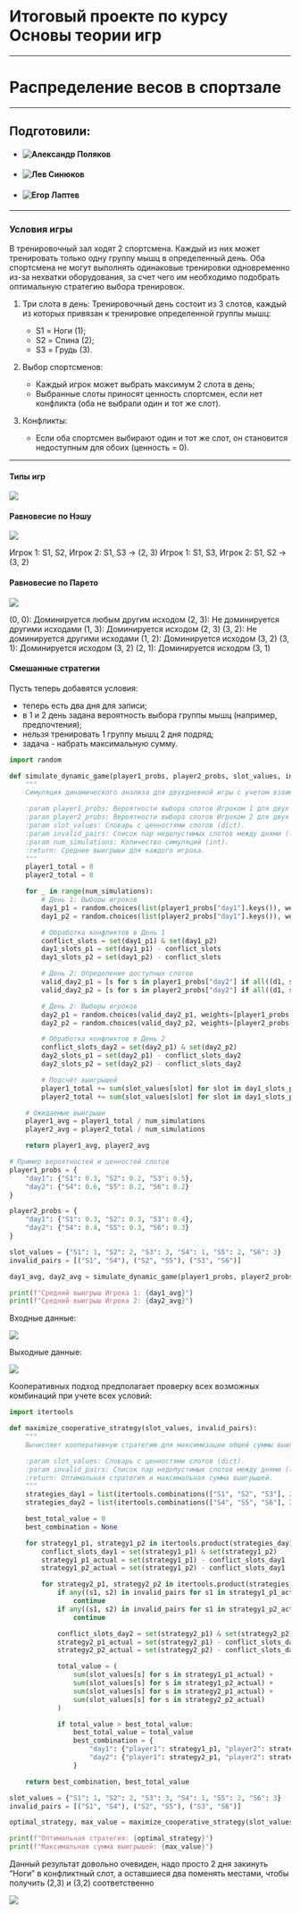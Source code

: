 # Итоговый проекте по курсу Основы теории игр
---
# Распределение весов в спортзале
---
## Подготовили:
- #### ![Александр Поляков](https://github.com/Sandrolek)
- #### ![Лев Синюков](https://github.com/MrL013)
- #### ![Егор Лаптев](https://github.com/EgorLaptev)

---

### Условия игры

В тренировочный зал ходят 2 спортсмена. Каждый из них может тренировать только одну группу мышц в определенный день. Оба спортсмена не могут выполнять одинаковые тренировки одновременно из-за нехватки оборудования, за счет чего им необходимо подобрать оптимальную стратегию выбора тренировок.

1. Три слота в день:
Тренировочный день состоит из 3 слотов, каждый из которых привязан к тренировке определенной группы мышц:
   	- S1 = Ноги (1);
   	- S2 = Спина (2);
   	- S3 = Грудь (3).

2. Выбор спортсменов:
   - Каждый игрок может выбрать максимум 2 слота в день;
   - Выбранные слоты приносят ценность спортсмен, если нет конфликта (оба не выбрали один и тот же слот).

3. Конфликты:
   - Если оба спортсмен выбирают один и тот же слот, он становится недоступным для обоих (ценность = 0).

---

#### Типы игр

![](media/img1.png)

#### Равновесие по Нэшу

![](media/img2.png)

Игрок 1: S1, S2, Игрок 2: S1, S3 → (2, 3)
Игрок 1: S1, S3, Игрок 2: S1, S2 → (3, 2)

#### Равновесие по Парето

![](media/img3.png)

(0, 0): Доминируется любым другим исходом
(2, 3): Не доминируется другими исходами
(1, 3): Доминируется исходом (2, 3)
(3, 2): Не доминируется другими исходами
(1, 2): Доминируется исходом (3, 2)
(3, 1): Доминируется исходом (3, 2)
(2, 1): Доминируется исходом (3, 1)

#### Смешанные стратегии

Пусть теперь добавятся условия:

- теперь есть два дня для записи;
- в 1 и 2 день задана вероятность выбора группы мышц (например, предпочтения);
- нельзя тренировать 1 группу мышц 2 дня подряд;
- задача - набрать максимальную сумму.

```python
import random

def simulate_dynamic_game(player1_probs, player2_probs, slot_values, invalid_pairs, num_simulations=10000):
    """
    Симуляция динамического анализа для двухдневной игры с учетом взаимосвязей между днями.

    :param player1_probs: Вероятности выбора слотов Игроком 1 для двух дней (dict).
    :param player2_probs: Вероятности выбора слотов Игроком 2 для двух дней (dict).
    :param slot_values: Словарь с ценностями слотов (dict).
    :param invalid_pairs: Список пар недопустимых слотов между днями (list).
    :param num_simulations: Количество симуляций (int).
    :return: Средние выигрыши для каждого игрока.
    """
    player1_total = 0
    player2_total = 0

    for _ in range(num_simulations):
        # День 1: Выборы игроков
        day1_p1 = random.choices(list(player1_probs["day1"].keys()), weights=player1_probs["day1"].values(), k=2)
        day1_p2 = random.choices(list(player2_probs["day1"].keys()), weights=player2_probs["day1"].values(), k=2)

        # Обработка конфликтов в День 1
        conflict_slots = set(day1_p1) & set(day1_p2)
        day1_slots_p1 = set(day1_p1) - conflict_slots
        day1_slots_p2 = set(day1_p2) - conflict_slots

        # День 2: Определение доступных слотов
        valid_day2_p1 = [s for s in player1_probs["day2"] if all((d1, s) not in invalid_pairs for d1 in day1_slots_p1)]
        valid_day2_p2 = [s for s in player2_probs["day2"] if all((d1, s) not in invalid_pairs for d1 in day1_slots_p2)]

        # День 2: Выборы игроков
        day2_p1 = random.choices(valid_day2_p1, weights=[player1_probs["day2"].get(s, 0) for s in valid_day2_p1], k=2)
        day2_p2 = random.choices(valid_day2_p2, weights=[player2_probs["day2"].get(s, 0) for s in valid_day2_p2], k=2)

        # Обработка конфликтов в День 2
        conflict_slots_day2 = set(day2_p1) & set(day2_p2)
        day2_slots_p1 = set(day2_p1) - conflict_slots_day2
        day2_slots_p2 = set(day2_p2) - conflict_slots_day2

        # Подсчёт выигрышей
        player1_total += sum(slot_values[slot] for slot in day1_slots_p1) + sum(slot_values[slot] for slot in day2_slots_p1)
        player2_total += sum(slot_values[slot] for slot in day1_slots_p2) + sum(slot_values[slot] for slot in day2_slots_p2)

    # Ожидаемые выигрыши
    player1_avg = player1_total / num_simulations
    player2_avg = player2_total / num_simulations

    return player1_avg, player2_avg

# Пример вероятностей и ценностей слотов
player1_probs = {
    "day1": {"S1": 0.3, "S2": 0.2, "S3": 0.5},
    "day2": {"S4": 0.6, "S5": 0.2, "S6": 0.2}
}

player2_probs = {
    "day1": {"S1": 0.3, "S2": 0.3, "S3": 0.4},
    "day2": {"S4": 0.4, "S5": 0.3, "S6": 0.3}
}

slot_values = {"S1": 1, "S2": 2, "S3": 3, "S4": 1, "S5": 2, "S6": 3}
invalid_pairs = [("S1", "S4"), ("S2", "S5"), ("S3", "S6")]

day1_avg, day2_avg = simulate_dynamic_game(player1_probs, player2_probs, slot_values, invalid_pairs)

print(f"Средний выигрыш Игрока 1: {day1_avg}")
print(f"Средний выигрыш Игрока 2: {day2_avg}")
```

Входные данные:

![](media/img4.png)

Выходные данные:

![](media/img5.png)


Кооперативных подход предполагает проверку всех возможных комбинаций при учете всех условий:

```python
import itertools

def maximize_cooperative_strategy(slot_values, invalid_pairs):
    """
    Вычисляет кооперативную стратегию для максимизации общей суммы выигрышей за два дня.

    :param slot_values: Словарь с ценностями слотов (dict).
    :param invalid_pairs: Список пар недопустимых слотов между днями (list).
    :return: Оптимальная стратегия и максимальная сумма выигрышей.
    """
    strategies_day1 = list(itertools.combinations(["S1", "S2", "S3"], 2))
    strategies_day2 = list(itertools.combinations(["S4", "S5", "S6"], 2))

    best_total_value = 0
    best_combination = None

    for strategy1_p1, strategy1_p2 in itertools.product(strategies_day1, repeat=2):
        conflict_slots_day1 = set(strategy1_p1) & set(strategy1_p2)
        strategy1_p1_actual = set(strategy1_p1) - conflict_slots_day1
        strategy1_p2_actual = set(strategy1_p2) - conflict_slots_day1

        for strategy2_p1, strategy2_p2 in itertools.product(strategies_day2, repeat=2):
            if any((s1, s2) in invalid_pairs for s1 in strategy1_p1_actual for s2 in strategy2_p1):
                continue
            if any((s1, s2) in invalid_pairs for s1 in strategy1_p2_actual for s2 in strategy2_p2):
                continue

            conflict_slots_day2 = set(strategy2_p1) & set(strategy2_p2)
            strategy2_p1_actual = set(strategy2_p1) - conflict_slots_day2
            strategy2_p2_actual = set(strategy2_p2) - conflict_slots_day2

            total_value = (
                sum(slot_values[s] for s in strategy1_p1_actual) +
                sum(slot_values[s] for s in strategy1_p2_actual) +
                sum(slot_values[s] for s in strategy2_p1_actual) +
                sum(slot_values[s] for s in strategy2_p2_actual)
            )

            if total_value > best_total_value:
                best_total_value = total_value
                best_combination = {
                    "day1": {"player1": strategy1_p1, "player2": strategy1_p2},
                    "day2": {"player1": strategy2_p1, "player2": strategy2_p2},
                }

    return best_combination, best_total_value

slot_values = {"S1": 1, "S2": 2, "S3": 3, "S4": 1, "S5": 2, "S6": 3}
invalid_pairs = [("S1", "S4"), ("S2", "S5"), ("S3", "S6")]

optimal_strategy, max_value = maximize_cooperative_strategy(slot_values, invalid_pairs)

print(f"Оптимальная стратегия: {optimal_strategy}")
print(f"Максимальная сумма выигрышей: {max_value}")
```


Данный результат довольно очевиден, надо просто 2 дня закинуть “Ноги” в конфликтный слот, а оставшиеся два поменять местами, чтобы получить (2,3) и (3,2) соответственно

![](media/img6.png)


